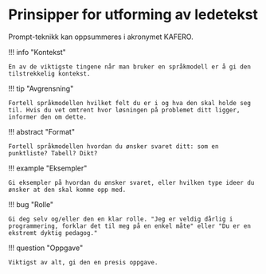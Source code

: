 # Prinsipper for utforming av ledetekst

Prompt-teknikk kan oppsummeres i akronymet KAFERO.

!!! info "Kontekst"

    En av de viktigste tingene når man bruker en språkmodell er å gi den tilstrekkelig kontekst.

!!! tip "Avgrensning"

    Fortell språkmodellen hvilket felt du er i og hva den skal holde seg til. Hvis du vet omtrent hvor løsningen på problemet ditt ligger, informer den om dette.

!!! abstract "Format"

    Fortell språkmodellen hvordan du ønsker svaret ditt: som en punktliste? Tabell? Dikt?

!!! example "Eksempler"

    Gi eksempler på hvordan du ønsker svaret, eller hvilken type ideer du ønsker at den skal komme opp med.

!!! bug "Rolle"

    Gi deg selv og/eller den en klar rolle. "Jeg er veldig dårlig i programmering, forklar det til meg på en enkel måte" eller "Du er en ekstremt dyktig pedagog."

!!! question "Oppgave"

    Viktigst av alt, gi den en presis oppgave.

